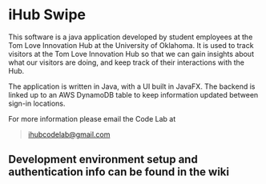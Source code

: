 # iHub Swipe

This software is a java application developed by student employees at the Tom Love Innovation Hub at the University of Oklahoma. It is used to track visitors at the Tom Love Innovation Hub so that we can gain insights about what our visitors are doing, and keep track of their interactions with the Hub.

The application is written in Java, with a UI built in JavaFX. The backend is linked up to an AWS DynamoDB table to keep information updated between sign-in locations.

For more information please email the Code Lab at 
>ihubcodelab@gmail.com

## Development environment setup and authentication info can be found in the wiki
